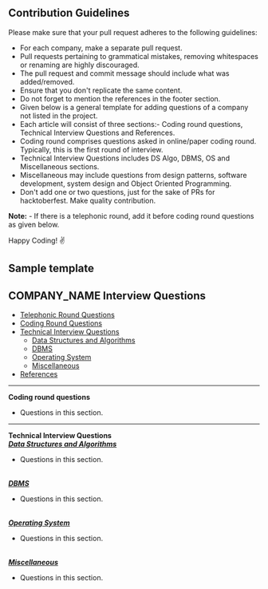 ## Contribution Guidelines

Please make sure that your pull request adheres to the following guidelines:
- For each company, make a separate pull request.
- Pull requests pertaining to grammatical mistakes, removing whitespaces or renaming are highly discouraged.
- The pull request and commit message should include what was added/removed.
- Ensure that you don't replicate the same content.
- Do not forget to mention the references in the footer section.
- Given below is a general template for adding questions of a company not listed in the project.
- Each article will consist of three sections:- Coding round questions, Technical Interview Questions and References.
- Coding round comprises questions asked in online/paper coding round. Typically, this is the first round of interview.
- Technical Interview Questions includes DS Algo, DBMS, OS and Miscellaneous sections.
- Miscellaneous may include questions from design patterns, software development, system design and Object Oriented Programming.
- Don't add one or two questions, just for the sake of PRs for hacktoberfest. Make quality contribution.

**Note:** - If there is a telephonic round, add it before coding round questions as given below.


Happy Coding! :v:

## Sample template

## COMPANY_NAME Interview Questions
* [Telephonic Round Questions](#telephonic)
* [Coding Round Questions](#coding)
* [Technical Interview Questions](#tech)
   * [Data Structures and Algorithms](#dsalg)
   * [DBMS](#dbms)
   * [Operating System](#os)
   * [Miscellaneous](#misc)
* [References](#ref)
____
<b name="coding">Coding round questions</b><br/>

- Questions in this section.

----
<b name="tech">Technical Interview Questions</b>
<br/>
<i><u name="dsalg"><b>Data Structures and Algorithms</b></u></i>

- Questions in this section.
<br/>
<i><u name="dbms"><b>DBMS</b></u></i>

- Questions in this section.
<br/>
<i><u name="os"><strong>Operating System</strong></u></i>

- Questions in this section.
<br/>
<i><u name="misc"><b>Miscellaneous</b></u></i>

- Questions in this section.
